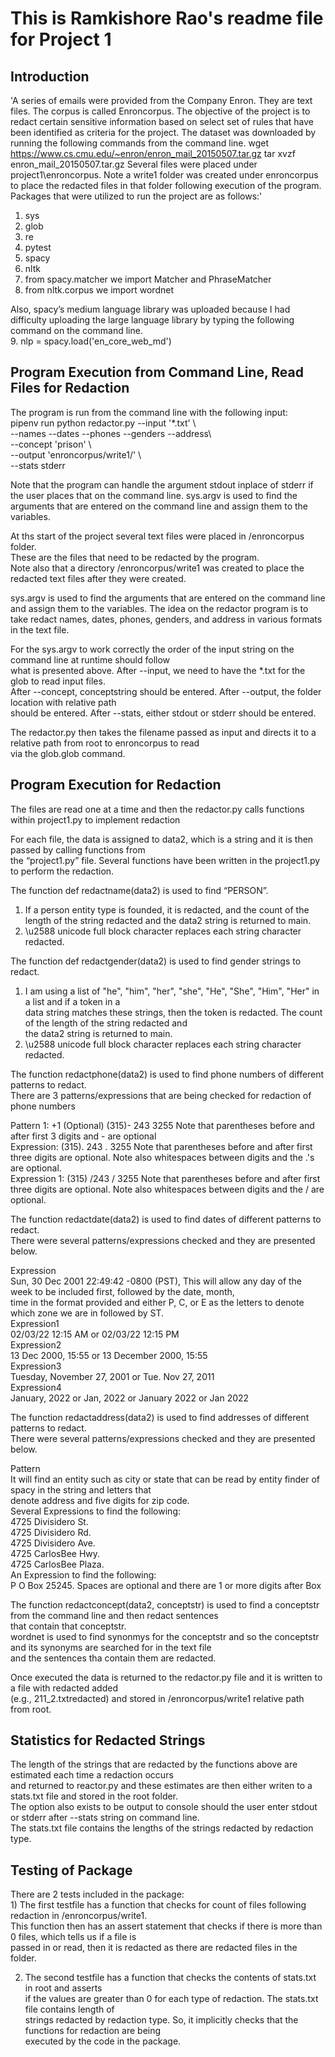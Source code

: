 # This is Ramkishore Rao's readme file for Project 1

## Introduction

'A series of emails were provided from the Company Enron.  They are text files.  The corpus is called Enroncorpus.
The objective of the project is to redact certain sensitive information based on select set of rules that have been 
identified as criteria for the project.  The dataset was downloaded by running the following commands from the command line.
wget https://www.cs.cmu.edu/~enron/enron_mail_20150507.tar.gz tar xvzf enron_mail_20150507.tar.gz
Several files were placed under project1\enroncorpus.  Note a write1 folder was created under enroncorpus to 
place the redacted files in that folder following execution of the program.
Packages that were utilized to run the project are as follows:'

1. sys
2. glob
3. re
4. pytest
5. spacy
6. nltk
7. from spacy.matcher we import Matcher and PhraseMatcher
8. from nltk.corpus we import wordnet

Also, spacy’s medium language library was uploaded because I had difficulty uploading the large language library by typing the following command on the command line.<br>
9. nlp = spacy.load('en_core_web_md')

## Program Execution from Command Line, Read Files for Redaction

The program is run from the command line with the following input:<br>
pipenv run python redactor.py --input '*.txt' \ <br>
                                       --names --dates --phones --genders --address\ <br> 
                                       --concept 'prison' \ <br>
                                       --output 'enroncorpus/write1/' \ <br>
                                       --stats stderr

Note that the program can handle the argument stdout inplace of stderr if the user places that on the command line.
sys.argv is used to find the arguments that are entered on the command line and assign them to the variables.

At ths start of the project several text files were placed in /enroncorpus folder. <br>
These are the files that need to be redacted by the program. <br>
Note also that a directory /enroncorpus/write1 was created to place the redacted text files after they were created.

sys.argv is used to find the arguments that are entered on the command line and assign them to the variables.
The idea on the redactor program is to take redact names, dates, phones, genders, and address in various formats <br>
in the text file.

For the sys.argv to work correctly the order of the input string on the command line at runtime should follow <br>
what is presented above.  After --input, we need to have the *.txt for the glob to read input files.  <br>                      After --concept, conceptstring should be entered.  After --output, the folder location with relative path <br>
should be entered.  After --stats, either stdout or stderr should be entered.

The redactor.py then takes the filename passed as input and directs it to a relative path from root to enroncorpus to read <br>
via the glob.glob command. 

## Program Execution for Redaction

The files are read one at a time and then the redactor.py calls functions within project1.py to implement redaction

For each file, the data is assigned to data2, which is a string and it is then passed by calling functions from <br>
the “project1.py” file.
Several functions have been written in the project1.py to perform the redaction.<br>

The function def redactname(data2) is used to find “PERSON”.

1) If a person entity type is founded, it is redacted, and the count of the length of the string redacted and the data2 string is returned to main. <br>
2) \u2588 unicode full block character replaces each string character redacted.

The function def redactgender(data2) is used to find gender strings to redact.
1) I am using a list of "he", "him", "her", "she", "He", "She", "Him", "Her" in a list and if a token in a <br>
data string matches these strings, then the token is redacted. The count of the length of the string redacted and <br>
the data2 string is returned to main. <br>
2) \u2588 unicode full block character replaces each string character redacted.

The function redactphone(data2) is used to find phone numbers of different patterns to redact. <br>
There are 3 patterns/expressions that are being checked for redaction of phone numbers

Pattern 1:  +1 (Optional) (315)- 243 3255 Note that parentheses before and after first 3 digits and - are optional <br>
Expression: (315). 243 . 3255 Note that parentheses before and after first three digits are optional.  Note also whitespaces between digits and the .'s are optional.<br>
Expression 1:  (315) /243 / 3255  Note that parentheses before and after first three digits are optional.  Note also whitespaces between digits and the / are optional.

The function redactdate(data2) is used to find dates of different patterns to redact.<br>
There were several patterns/expressions checked and they are presented below.

Expression <br>
Sun, 30 Dec 2001 22:49:42 -0800 (PST), This will allow any day of the week to be included first, followed by the date, month, <br> 
time in the format provided and either P, C, or E as the letters to denote which zone we are in followed by ST. <br>
Expression1 <br>
02/03/22 12:15 AM or 02/03/22 12:15 PM <br>
Expression2 <br>
13 Dec 2000, 15:55 or 13 December 2000, 15:55 <br>
Expression3 <br>
Tuesday, November 27, 2001 or Tue. Nov 27, 2011 <br>
Expression4 <br>
January, 2022 or Jan, 2022 or January 2022 or Jan 2022 <br>


The function redactaddress(data2) is used to find addresses of different patterns to redact. <br>
There were several patterns/expressions checked and they are presented below.

Pattern <br>
It will find an entity such as city or state that can be read by entity finder of spacy in the string and letters that <br>
denote address and five digits for zip code.  <br>
Several Expressions to find the following: <br>
4725 Divisidero St.<br>
4725 Divisidero Rd.<br>
4725 Divisidero Ave.<br>
4725 CarlosBee Hwy.<br>
4725 CarlosBee Plaza.<br>
An Expression to find the following: <br>
P O Box 25245.  Spaces are optional and there are 1 or more digits after Box

The function  redactconcept(data2, conceptstr) is used to find a conceptstr from the command line and then redact sentences <br>
that contain that conceptstr. <br>
wordnet is used to find synonmys for the conceptstr and so the conceptstr and its synonyms are searched for in the text file <br>
and the sentences tha contain them are redacted.

Once executed the data is returned to the redactor.py file and it is written to a file with redacted added <br>
(e.g., 211_2.txtredacted) and stored in /enroncorpus/write1 relative path from root.

## Statistics for Redacted Strings

The length of the strings that are redacted by the functions above are estimated each time a redaction occurs <br>
and returned to reactor.py and these estimates are then either writen to a stats.txt file and stored in the root folder. <br>
The option also exists to be output to console should the user enter stdout or stderr after --stats string on command line. <br>
The stats.txt file contains the lengths of the strings redacted by redaction type.

## Testing of Package

There are 2 tests included in the package:<br>
    1) The first testfile has a function that checks for count of files following redaction in /enroncorpus/write1.<br>
        This function then has an assert statement that checks if there is more than 0 files, which tells us if a file is <br>
        passed in or read, then it is redacted as there are redacted files in the folder.

2) The second testfile has a function that checks the contents of stats.txt in root and asserts<br>
   if the values are greater than 0 for each type of redaction.  The stats.txt file contains length of <br>
   strings redacted by redaction type.  So, it implicitly checks that the functions for redaction are being <br>
   executed by the code in the package.


```python

```
